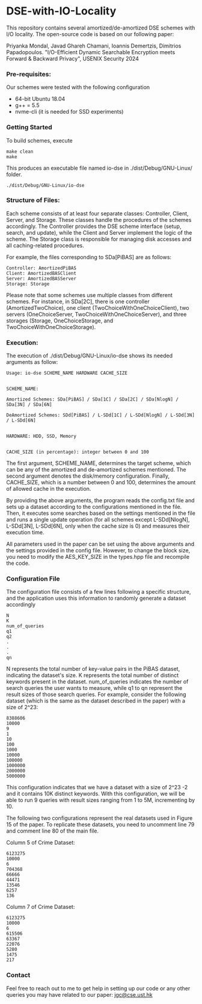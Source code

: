 # DSE-with-IO-Locality
This repository contains several amortized/de-amortized DSE schemes with I/O locality. The open-source code is based on our following paper:

Priyanka Mondal, Javad Ghareh Chamani, Ioannis Demertzis, Dimitrios Papadopoulos. "I/O-Efficient Dynamic Searchable Encryption meets Forward & Backward Privacy", USENIX Security 2024


### Pre-requisites: ###
Our schemes were tested with the following configuration
- 64-bit Ubuntu 18.04
- g++ = 5.5
- nvme-cli (it is needed for SSD experiments)

### Getting Started ###
To build schemes, execute

    make clean
    make

This produces an executable file named io-dse in ./dist/Debug/GNU-Linux/ folder. 

    ./dist/Debug/GNU-Linux/io-dse

### Structure of Files: ###

Each scheme consists of at least four separate classes: Controller, Client, Server, and Storage. These classes handle the procedures of the schemes accordingly. The Controller provides the DSE scheme interface (setup, search, and update), while the Client and Server implement the logic of the scheme. The Storage class is responsible for managing disk accesses and all caching-related procedures.

For example, the files corresponding to SDa[PiBAS] are as follows:

    Controller: AmortizedPiBAS
    Client: AmortizedBASClient
    Server: AmortizedBASServer
    Storage: Storage

Please note that some schemes use multiple classes from different schemes. For instance, in SDa[2C], there is one controller (AmortizedTwoChoice), one client (TwoChoiceWithOneChoiceClient), two servers (OneChoiceServer, TwoChoiceWithOneChoiceServer), and three storages (Storage, OneChoiceStorage, and TwoChoiceWithOneChoiceStorage).

### Execution: ###
The execution of ./dist/Debug/GNU-Linux/io-dse shows its needed arguments as follow:  
          

    Usage: io-dse SCHEME_NAME HARDWARE CACHE_SIZE  
  

    SCHEME_NAME:  

    Amortized Schemes: SDa[PiBAS] / SDa[1C] / SDa[2C] / SDa[NlogN] / SDa[3N] / SDa[6N]  

    DeAmortized Schemes: SDd[PiBAS] / L-SDd[1C] / L-SDd[NlogN] / L-SDd[3N] / L-SDd[6N]  
  

    HARDWARE: HDD, SSD, Memory          


    CACHE_SIZE (in percentage): integer between 0 and 100     
  
The first argument, SCHEME_NAME, determines the target scheme, which can be any of the amortized and de-amortized schemes mentioned. The second argument denotes the disk/memory configuration. Finally, CACHE_SIZE, which is a number between 0 and 100, determines the amount of allowed cache in the execution.

By providing the above arguments, the program reads the config.txt file and sets up a dataset according to the configurations mentioned in the file. Then, it executes some searches based on the settings mentioned in the file and runs a single update operation (for all schemes except L-SDd[NlogN], L-SDd[3N], L-SDd[6N], only when the cache size is 0) and measures their execution time.

All parameters used in the paper can be set using the above arguments and the settings provided in the config file. However, to change the block size, you need to modify the AES_KEY_SIZE in the types.hpp file and recompile the code.

### Configuration File ###
The configuration file consists of a few lines following a specific structure, and the application uses this information to randomly generate a dataset accordingly

    N  
    K  
    num_of_queries  
    q1  
    q2  
    .  
    .  
    .  
    qn  
  
N represents the total number of key-value pairs in the PiBAS dataset, indicating the dataset's size. K represents the total number of distinct keywords present in the dataset. num_of_queries indicates the number of search queries the user wants to measure, while q1 to qn represent the result sizes of those search queries. For example, consider the following dataset (which is the same as the dataset described in the paper) with a size of 2^23:


    8388606  
    10000  
    9  
    1  
    10  
    100  
    1000  
    10000  
    100000  
    1000000  
    2000000  
    5000000  

This configuration indicates that we have a dataset with a size of 2^23 -2 and it contains 10K distinct keywords. With this configuration, we will be able to run 9 queries with result sizes ranging from 1 to 5M, incrementing by 10.

The following two configurations represent the real datasets used in Figure 15 of the paper. To replicate these datasets, you need to uncomment line 79 and comment line 80 of the main file.

Column 5 of Crime Dataset:

    6123275  
    10000  
    6  
    704368  
    66666  
    44471  
    13546  
    6257  
    136  
  
  
Column 7 of Crime Dataset:

    6123275  
    10000  
    6  
    615506  
    63367  
    22076  
    5280  
    1475  
    217  


### Contact ###
Feel free to reach out to me to get help in setting up our code or any other queries you may have related to our paper: jgc@cse.ust.hk

